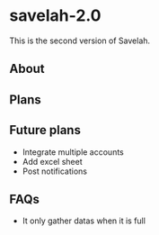 # savelah-2.0

This is the second version of Savelah.

## About

## Plans

## Future plans

-   Integrate multiple accounts
-   Add excel sheet
-   Post notifications

## FAQs

-   It only gather datas when it is full
